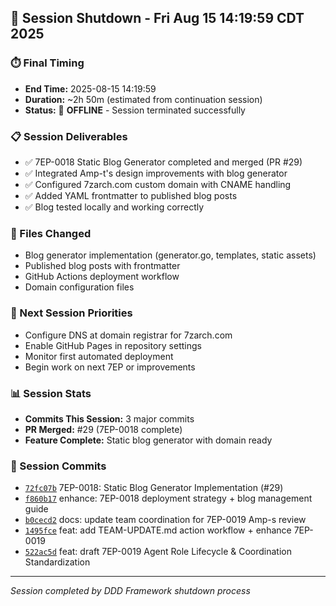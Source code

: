 
## 🛑 Session Shutdown - Fri Aug 15 14:19:59 CDT 2025

### ⏱️ Final Timing  
- **End Time:** 2025-08-15 14:19:59
- **Duration:** ~2h 50m (estimated from continuation session)
- **Status:** 🔴 **OFFLINE** - Session terminated successfully

### 📋 Session Deliverables
- ✅ 7EP-0018 Static Blog Generator completed and merged (PR #29)
- ✅ Integrated Amp-t's design improvements with blog generator
- ✅ Configured 7zarch.com custom domain with CNAME handling
- ✅ Added YAML frontmatter to published blog posts
- ✅ Blog tested locally and working correctly

### 📁 Files Changed
- Blog generator implementation (generator.go, templates, static assets)
- Published blog posts with frontmatter
- GitHub Actions deployment workflow
- Domain configuration files

### 🎯 Next Session Priorities  
- Configure DNS at domain registrar for 7zarch.com
- Enable GitHub Pages in repository settings
- Monitor first automated deployment
- Begin work on next 7EP or improvements

### 📊 Session Stats
- **Commits This Session:** 3 major commits
- **PR Merged:** #29 (7EP-0018 complete)
- **Feature Complete:** Static blog generator with domain ready

### 🔗 Session Commits
- [`72fc07b`](../../commit/72fc07b0fdce3e63fdb2df6e7e9ec56248c34d2d) 7EP-0018: Static Blog Generator Implementation (#29)
- [`f860b17`](../../commit/f860b173304e92aea4e86c886cc2c98d7c259277) enhance: 7EP-0018 deployment strategy + blog management guide
- [`b0cecd2`](../../commit/b0cecd28f815e21c0a844ab400cb431d01285e00) docs: update team coordination for 7EP-0019 Amp-s review
- [`1495fce`](../../commit/1495fce0deb135cfc0bda943befbf83e3d0e7fd1) feat: add TEAM-UPDATE.md action workflow + enhance 7EP-0019
- [`522ac5d`](../../commit/522ac5d9dfd2b8e87796057276ea121aa1b37256) feat: draft 7EP-0019 Agent Role Lifecycle & Coordination Standardization

---
*Session completed by DDD Framework shutdown process*
